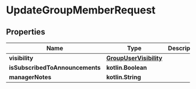 
# UpdateGroupMemberRequest

## Properties
Name | Type | Description | Notes
------------ | ------------- | ------------- | -------------
**visibility** | [**GroupUserVisibility**](GroupUserVisibility.md) |  |  [optional]
**isSubscribedToAnnouncements** | **kotlin.Boolean** |  |  [optional]
**managerNotes** | **kotlin.String** |  |  [optional]



